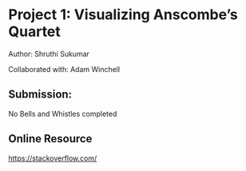 <h1>Project 1: Visualizing Anscombe’s Quartet</h1>

Author: Shruthi Sukumar

Collaborated with: Adam Winchell


<h2>Submission: </h2>

No Bells and Whistles completed

<h2>Online Resource</h2>

https://stackoverflow.com/
